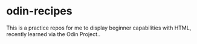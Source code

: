 # odin-recipes
This is a practice repos for me to display beginner capabilities with HTML, recently learned via the Odin Project..